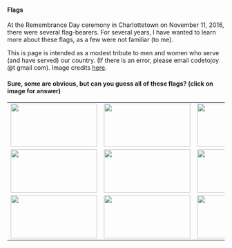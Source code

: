 
#### Flags

At the Remembrance Day ceremony in Charlottetown on November 11, 2016, there were several flag-bearers. For several years, I have wanted to learn more about these flags, as a few were not familiar (to me). 

This is page is intended as a modest tribute to men and women who serve (and have served) our country. (If there is an error, please email codetojoy @t gmail com). Image credits [here](https://github.com/codetojoy/PrinceEdwardIsland/blob/master/flags/Attribution.md).


#### Sure, some are obvious, but can you guess all of these flags? (click on image for answer)

|         |         |         |         |
|:-------:|:-------:|:-------:|:-------:|
| <a href="https://en.wikipedia.org/wiki/Flag_of_Canada"> <img src="https://upload.wikimedia.org/wikipedia/commons/d/d9/Flag_of_Canada_%28Pantone%29.svg" height="100" width="200"></img> </a> | <a href="https://en.wikipedia.org/wiki/Canadian_Armed_Forces"> <img src="https://upload.wikimedia.org/wikipedia/commons/4/47/Flag_of_the_Canadian_Forces.svg" height="100" width="200"></img> </a> | <a href="https://en.wikipedia.org/wiki/Canadian_Naval_Ensign"> <img src="https://upload.wikimedia.org/wikipedia/commons/b/ba/Naval_Ensign_of_Canada.svg" height="100" width="200"></img> </a> | <a href="https://en.wikipedia.org/wiki/Canadian_Red_Ensign"> <img src="https://en.wikipedia.org/wiki/Canadian_Red_Ensign#/media/File:Canadian_Red_Ensign_(1957%E2%80%931965).svg" height="100" width="200"></img> </a> |
| <a href="https://en.wikipedia.org/wiki/Charlottetown"> <img src="https://upload.wikimedia.org/wikipedia/commons/f/f6/Flag_of_Charlottetown.svg" height="100" width="200"></img> </a> | <a href="https://en.wikipedia.org/wiki/Flag_of_NATO"> <img src="https://upload.wikimedia.org/wikipedia/commons/3/37/Flag_of_NATO.svg" height="100" width="200"></img> </a> |  <a href="https://en.wikipedia.org/wiki/Royal_Canadian_Air_Force_Ensign"> <img src="https://upload.wikimedia.org/wikipedia/commons/7/7a/Air_Force_Ensign_of_Canada.svg" height="100" width="200"></img> </a> |  <a href="http://www.legion.ca/remembrance"> <img src="http://www.legion.ca/wp-content/uploads/2014/05/LegionBanner-370x245.jpg" height="100" width="200"></img> </a> | 
| <a href="https://en.wikipedia.org/wiki/Royal_Canadian_Mounted_Police"> <img src="https://upload.wikimedia.org/wikipedia/commons/c/cb/Flag_of_the_RCMP.svg" height="100" width="200"></img> </a> | <a href="https://en.wikipedia.org/wiki/Union_Jack"> <img src="https://upload.wikimedia.org/wikipedia/en/a/ae/Flag_of_the_United_Kingdom.svg" height="100" width="200"></img> </a> | <a href="https://en.wikipedia.org/wiki/Flag_of_the_United_Nations"> <img src="https://upload.wikimedia.org/wikipedia/commons/2/2f/Flag_of_the_United_Nations.svg" height="100" width="200"></img> </a> | <a href="https://en.wikipedia.org/wiki/Flag_of_Prince_Edward_Island"> <img src="https://upload.wikimedia.org/wikipedia/commons/d/d7/Flag_of_Prince_Edward_Island.svg" height="100" width="200"></img> </a> |

